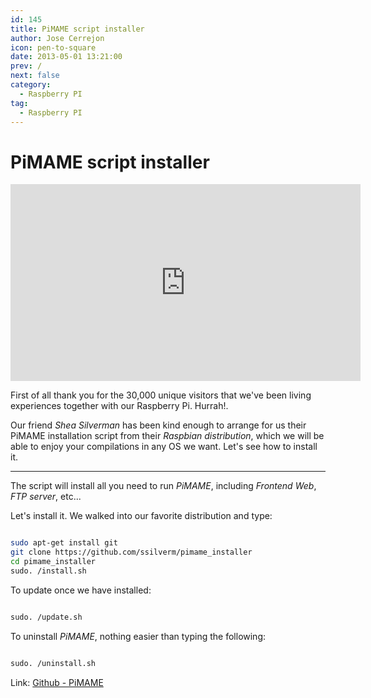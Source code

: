```yaml
---
id: 145
title: PiMAME script installer
author: Jose Cerrejon
icon: pen-to-square
date: 2013-05-01 13:21:00
prev: /
next: false
category:
  - Raspberry PI
tag:
  - Raspberry PI
---
```


# PiMAME script installer

<iframe width="560" height="315" src="http://www.youtube.com/embed/xyj-a1OqA-w" frameborder="0" allowfullscreen></iframe>

First of all thank you for the 30,000 unique visitors that we've been living experiences together with our Raspberry Pi. Hurrah!.

Our friend *Shea Silverman* has been kind enough to arrange for us their PiMAME installation script from their *Raspbian distribution*, which we will be able to enjoy your compilations in any OS we want. Let's see how to install it.

- - -
The script will install all you need to run *PiMAME*, including *Frontend Web*, *FTP server*, etc...

Let's install it. We walked into our favorite distribution and type:

```bash

sudo apt-get install git
git clone https://github.com/ssilverm/pimame_installer
cd pimame_installer
sudo. /install.sh

```

To update once we have installed:

```bash

sudo. /update.sh

```

To uninstall *PiMAME*, nothing easier than typing the following:

```bash

sudo. /uninstall.sh

```

Link: [Github - PiMAME](https://github.com/ssilverm/pimame_installer)
